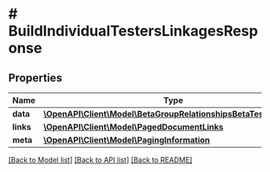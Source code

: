 # # BuildIndividualTestersLinkagesResponse

## Properties

Name | Type | Description | Notes
------------ | ------------- | ------------- | -------------
**data** | [**\OpenAPI\Client\Model\BetaGroupRelationshipsBetaTestersData[]**](BetaGroupRelationshipsBetaTestersData.md) |  | 
**links** | [**\OpenAPI\Client\Model\PagedDocumentLinks**](PagedDocumentLinks.md) |  | 
**meta** | [**\OpenAPI\Client\Model\PagingInformation**](PagingInformation.md) |  | [optional] 

[[Back to Model list]](../../README.md#documentation-for-models) [[Back to API list]](../../README.md#documentation-for-api-endpoints) [[Back to README]](../../README.md)


